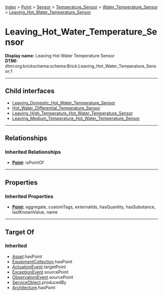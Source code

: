 [Index](../../../../../Index.md) > [Point](../../../../Point.md) > [Sensor](../../../Sensor.md) > [Temperature_Sensor](../../Temperature_Sensor.md) > [Water_Temperature_Sensor](../Water_Temperature_Sensor.md) > [Leaving_Hot_Water_Temperature_Sensor](#)
# Leaving_Hot_Water_Temperature_Sensor

**Display name:** Leaving Hot Water Temperature Sensor<br />
**DTMI:** dtmi:org:brickschema:schema:Brick:Leaving_Hot_Water_Temperature_Sensor;1

---

## Child interfaces
* [Leaving_Domestic_Hot_Water_Temperature_Sensor](Leaving_Domestic_Hot_Water_Temperature_Sensor.md)
* [Hot_Water_Differential_Temperature_Sensor](Hot_Water_Differential_Temperature_Sensor.md)
* [Leaving_High_Temperature_Hot_Water_Temperature_Sensor](Leaving_High_Temperature_Hot_Water_Temperature_Sensor.md)
* [Leaving_Medium_Temperature_Hot_Water_Temperature_Sensor](Leaving_Medium_Temperature_Hot_Water_Temperature_Sensor.md)

---

## Relationships

### Inherited Relationships
* **[Point](../../../../Point.md):** isPointOf

---

## Properties

### Inherited Properties
* **[Point](../../../../Point.md):** aggregate, customTags, externalIds, hasQuantity, hasSubstance, lastKnownValue, name

---

## Target Of
### Inherited
* [Asset](../../../../../Asset/Asset.md).hasPoint
* [EquipmentCollection](../../../../../Collection/AssetCollection/EquipmentCollection/EquipmentCollection.md).hasPoint
* [ActuationEvent](../../../../../Event/PointEvent/ActuationEvent.md).targetPoint
* [ExceptionEvent](../../../../../Event/PointEvent/ExceptionEvent.md).sourcePoint
* [ObservationEvent](../../../../../Event/PointEvent/ObservationEvent.md).sourcePoint
* [ServiceObject](../../../../../Information/ServiceObject/ServiceObject.md).producedBy
* [Architecture](../../../../../Space/Architecture/Architecture.md).hasPoint

